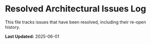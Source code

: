 # Resolved Architectural Issues Log

This file tracks issues that have been resolved, including their re-open history.

**Last Updated:** 2025-06-01
